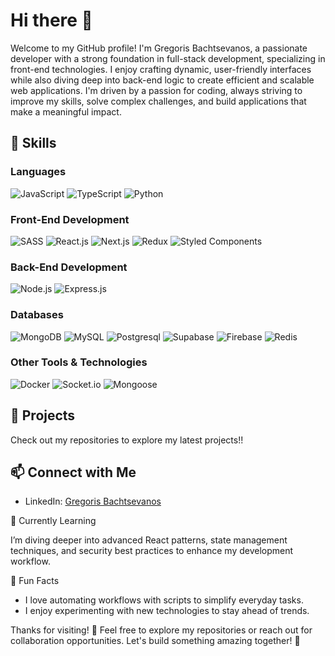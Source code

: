 # Hi there 👋

Welcome to my GitHub profile! I'm Gregoris Bachtsevanos, a passionate developer with a strong foundation in full-stack development, specializing in front-end technologies. I enjoy crafting dynamic, user-friendly interfaces while also diving deep into back-end logic to create efficient and scalable web applications. I'm driven by a passion for coding, always striving to improve my skills, solve complex challenges, and build applications that make a meaningful impact.

## 🌟 Skills

### Languages
![JavaScript](https://img.shields.io/badge/javascript-%23323330.svg?style=for-the-badge&logo=javascript&logoColor=%23F7DF1E)
![TypeScript](https://img.shields.io/badge/typescript-%23007ACC.svg?style=for-the-badge&logo=typescript&logoColor=white)
![Python](https://img.shields.io/badge/python-f6d049.svg?style=for-the-badge&logo=python&logoColor=346d9e)

### Front-End Development
![SASS](https://img.shields.io/badge/SASS-hotpink.svg?style=for-the-badge&logo=SASS&logoColor=white)
![React.js](https://img.shields.io/badge/reactjs-%2335495e.svg?style=for-the-badge&logo=react)
![Next.js](https://img.shields.io/badge/nextjs-272727.svg?style=for-the-badge&logo=next.js)
![Redux](https://img.shields.io/badge/redux-7348B6.svg?style=for-the-badge&logo=redux)
![Styled Components](https://img.shields.io/badge/styled%20components-%23323330.svg?style=for-the-badge&logo=styled-components&logoColor=%23F7DF1E0)

### Back-End Development
![Node.js](https://img.shields.io/badge/node.js-6DA55F?style=for-the-badge&logo=node.js&logoColor=black)
![Express.js](https://img.shields.io/badge/express.js-E8E8E8.svg?style=for-the-badge&logo=express&logoColor=black)

### Databases
![MongoDB](https://img.shields.io/badge/MongoDB-%234ea94b.svg?style=for-the-badge&logo=mongodb&logoColor=white)
![MySQL](https://img.shields.io/badge/mysql-3D6E93.svg?style=for-the-badge&logo=mysql&logoColor=F29121)
![Postgresql](https://img.shields.io/badge/postgesql-31648c.svg?style=for-the-badge&logo=postgresql&logoColor=F29121)
![Supabase](https://img.shields.io/badge/supabase-1c1c1c.svg?style=for-the-badge&logo=supabase&logoColor=3ed18f)
![Firebase](https://img.shields.io/badge/firebase-2A3545.svg?style=for-the-badge&logo=firebase&logoColor=ffcd33)
![Redis](https://img.shields.io/badge/redis-7A0C00.svg?style=for-the-badge&logo=redis&logoColor=FFFFFF)

### Other Tools & Technologies
![Docker](https://img.shields.io/badge/Docker-2396ec.svg?style=for-the-badge&logo=docker&logoColor=white)
![Socket.io](https://img.shields.io/badge/Socket.io-black?style=for-the-badge&logo=socket.io&badgeColor=010101)
![Mongoose](https://img.shields.io/badge/mongoose-darkred?style=for-the-badge&logo=mongoose)

 ## 📂 Projects
 
Check out my repositories to explore my latest projects!!

## 📫 Connect with Me

- LinkedIn: [Gregoris Bachtsevanos](https://www.linkedin.com/in/gregorisbachtsevanos)

🌱 Currently Learning

I’m diving deeper into advanced React patterns, state management techniques, and security best practices to enhance my development workflow.

🎨 Fun Facts

- I love automating workflows with scripts to simplify everyday tasks.
- I enjoy experimenting with new technologies to stay ahead of trends.

Thanks for visiting! 🎉 Feel free to explore my repositories or reach out for collaboration opportunities. Let's build something amazing together! 🚀
